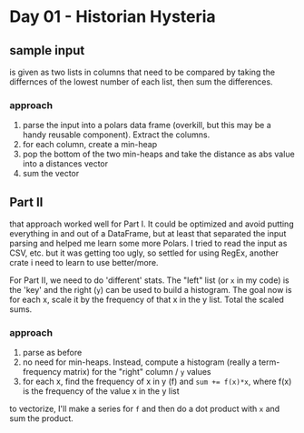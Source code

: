 # Day 01 - Historian Hysteria

## sample input

is given as two lists in columns that need to be compared by taking the differnces of the lowest number of each list, then sum the differences.

### approach

1. parse the input into a polars data frame (overkill, but this may be a handy reusable component).  Extract the columns.
2. for each column, create a min-heap
3. pop the bottom of the two min-heaps and take the distance as abs value into a distances vector
4. sum the vector

## Part II

that approach worked well for Part I. It could be optimized and avoid putting everything in and out of a DataFrame, but at least that separated the input parsing and helped me learn some more Polars. I tried to read the input as CSV, etc. but it was getting too ugly, so settled for using RegEx, another crate i need to learn to use better/more.

For Part II, we need to do 'different' stats. The "left" list (or `x` in my code) is the 'key' and the right (`y`) can be used to build a histogram.  The goal now is for each x, scale it by the frequency of that x in the y list.  Total the scaled sums. 

### approach

1. parse as before
2. no need for min-heaps. Instead, compute a histogram (really a term-frequency matrix) for the "right" column / `y` values
3. for each x, find the frequency of x in y (f) and `sum += f(x)*x`, where f(x) is the frequency of the value x in the y list

to vectorize, I'll make a series for `f` and then do a dot product with `x` and sum the product.